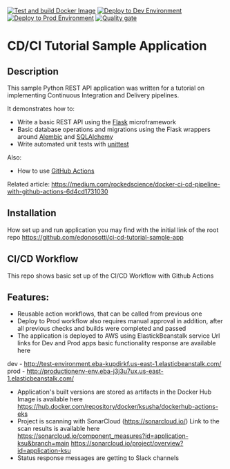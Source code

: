 [![Test and build Docker Image](https://github.com/LygutaKsusha/ci-cd-tutorial-sample-app/actions/workflows/test_and_build.yml/badge.svg?branch=main)](https://github.com/LygutaKsusha/ci-cd-tutorial-sample-app/actions/workflows/test_and_build.yml)
[![Deploy to Dev Environment](https://github.com/LygutaKsusha/ci-cd-tutorial-sample-app/actions/workflows/dev.yml/badge.svg?branch=main)](https://github.com/LygutaKsusha/ci-cd-tutorial-sample-app/actions/workflows/dev.yml)
[![Deploy to Prod Environment](https://github.com/LygutaKsusha/ci-cd-tutorial-sample-app/actions/workflows/prod.yml/badge.svg)](https://github.com/LygutaKsusha/ci-cd-tutorial-sample-app/actions/workflows/prod.yml)
[![Quality gate](https://sonarcloud.io/api/project_badges/quality_gate?project=application-ksu)](https://sonarcloud.io/summary/new_code?id=application-ksu)

# CD/CI Tutorial Sample Application

## Description

This sample Python REST API application was written for a tutorial on implementing Continuous Integration and Delivery pipelines.


It demonstrates how to:

 * Write a basic REST API using the [Flask](http://flask.pocoo.org) microframework
 * Basic database operations and migrations using the Flask wrappers around [Alembic](https://bitbucket.org/zzzeek/alembic) and [SQLAlchemy](https://www.sqlalchemy.org)
 * Write automated unit tests with [unittest](https://docs.python.org/2/library/unittest.html)

Also:

 * How to use [GitHub Actions](https://github.com/features/actions)

Related article: https://medium.com/rockedscience/docker-ci-cd-pipeline-with-github-actions-6d4cd1731030

## Installation

How set up and run application you may find with the initial link of the root repo 
https://github.com/edonosotti/ci-cd-tutorial-sample-app

## CI/CD Workflow
This repo shows basic set up of the CI/CD Workflow with Github Actions

## Features:
- Reusable action workflows, that can be called from previous one
- Deploy to Prod workflow also requires manual approval in addition, after all previous checks and builds were completed and passed
- The application is deployed to AWS using ElastickBeanstalk service
Url links for Dev and Prod apps basic functionality response are available here

dev - http://test-environment.eba-kupdirkf.us-east-1.elasticbeanstalk.com/
prod - http://productionenv-env.eba-j3j3u7ux.us-east-1.elasticbeanstalk.com/
- Application's built versions are stored as artifacts in the Docker Hub
Image is available here 
https://hub.docker.com/repository/docker/ksusha/dockerhub-actions-eks
- Project is scanning with SonarCloud (https://sonarcloud.io/)
Link to the scan results is available here
https://sonarcloud.io/component_measures?id=application-ksu&branch=main
https://sonarcloud.io/project/overview?id=application-ksu
- Status response messages are getting to Slack channels

